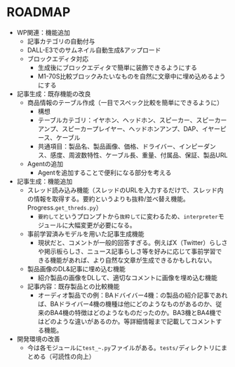 # ROADMAP

- WP関連：機能追加
    - 記事カテゴリの自動付与
    - DALL-E3でのサムネイル自動生成&アップロード
    - ブロックエディタ対応
        - 生成後にブロックエディタで簡単に装飾できるようにする
        - M1-70S比較ブロックみたいなものを自然に文章中に埋め込めるようにする
- 記事生成：既存機能の改良
    - 商品情報のテーブル作成（一目でスペック比較を簡単にできるように）
        - 構想
        - テーブルカテゴリ：イヤホン、ヘッドホン、スピーカー、スピーカーアンプ、スピーカープレイヤー、ヘッドホンアンプ、DAP、イヤーピース、ケーブル
        - 共通項目：製品名、製品画像、価格、ドライバー、インピーダンス、感度、周波数特性、ケーブル長、重量、付属品、保証、製品URL
    - Agentの追加
        - Agentを追加することで便利になる部分を考える
- 記事生成：機能追加
    - スレッド読み込み機能（スレッドのURLを入力するだけで、スレッド内の情報を取得する。要約というよりも抜粋/並べ替え機能。Progress.`get_threds.py`）
        - `要約して`というプロンプトから`抜粋して`に変わるため、`interpreter`モジュールに大幅変更が必要になる。
    - 事前学習済みモデルを用いた記事生成機能
        - 現状だと、コメントが一般的回答すぎる。例えばX（Twitter）らしさや掲示板らしさ、ニュース記事らしさ等を好みに応じて事前学習できる機能があれば、より自然な文章が生成できるかもしれない。
    - 製品画像のDL&記事に埋め込む機能
        - 紹介製品の画像をDLして、適切なコメントに画像を埋め込む機能
    - 記事内容：既存製品との比較機能
        - オーディオ製品での例：BAドバイバー4機：の製品の紹介記事であれば、BAドライバー4機の機種は他にどのようなものがあるのか、従来のBA4機の特徴はどのようなものだったのか。BA3機とBA4機ではどのような違いがあるのか。等詳細情報まで記載してコメントする機能。
- 開発環境の改善
    - 今は各モジュールに`test_~.py`ファイルがある。`tests/`ディレクトリにまとめる（可読性の向上）